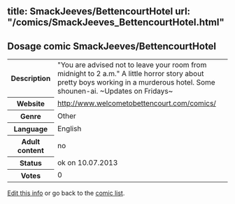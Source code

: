 title: SmackJeeves/BettencourtHotel
url: "/comics/SmackJeeves_BettencourtHotel.html"
---
Dosage comic SmackJeeves/BettencourtHotel
-----------------------------------------

<p id="msg"></p>
<script type="text/javascript">
if (window.location.search === '?edit_info_mail=sent_ok') {
  var elem = document.getElementById("msg");
  elem.innerHTML = 'Edited information sucessfully sent for review, which is usually done daily. Thanks!';
  elem.className = 'ok';
}
</script>
<table class="comicinfo">
<tr>
<th>Description</th><td>&quot;You are advised not to leave your room from midnight to 2 a.m.&quot; A little horror story about pretty boys working in a murderous hotel. Some shounen-ai. ~Updates on Fridays~</td>
</tr>
<tr>
<th>Website</th><td><a href="http://www.welcometobettencourt.com/comics/">http://www.welcometobettencourt.com/comics/</a></td>
</tr>
<tr>
<th>Genre</th><td>Other</td>
</tr>
<tr>
<th>Language</th><td>English</td>
</tr>
<tr>
<th>Adult content</th><td>no</td>
</tr>
<tr>
<th>Status</th><td>ok on 10.07.2013</td>
</tr>
<tr>
<th>Votes</th><td>0</td>
</tr>
</table>

[Edit this info](SmackJeeves_BettencourtHotel_edit.html) or go back to the [comic list](../comic-index.html).

